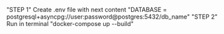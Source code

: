 "STEP 1" Create .env file with next content "DATABASE = postgresql+asyncpg://user:password@postgres:5432/db_name"
"STEP 2" Run in terminal "docker-compose up --build"

